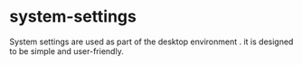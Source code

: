 # system-settings
System settings are used as part of the desktop environment . it is designed to be simple and user-friendly.
